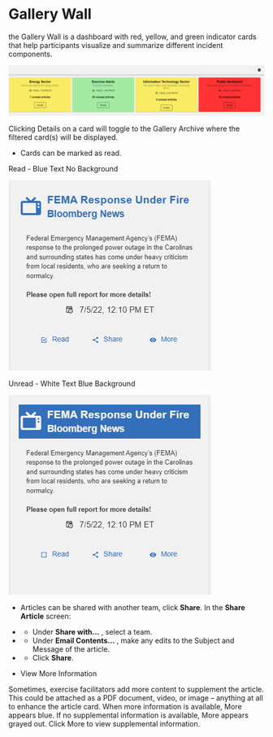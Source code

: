 # Gallery Wall

the Gallery Wall is a dashboard with red, yellow, and green indicator cards that help participants visualize and summarize different incident components. 

![Gallery Wall](../../assets/img/gallery-wall.png)

Clicking Details on a card will toggle to the Gallery Archive where the filtered card(s) will be displayed.  

- Cards can be marked as read.

Read - Blue Text No Background

![Read Card](../../assets/img/gallery-archive-card-read.png)

Unread - White Text Blue Background

![Unread Card](../../assets/img/gallery-archive-card-unread.png)

- Articles can be shared with another team, click **Share**. In the **Share Article** screen:

- - Under **Share with...** , select a team. 
- - Under **Email Contents...** , make any edits to the Subject and Message of the article.
- - Click **Share**.

- View More Information

Sometimes, exercise facilitators add more content to supplement the article. This could be attached as a PDF document, video, or image – anything at all to enhance the article card. When more information is available, More appears blue. If no supplemental information is available, More appears grayed out. Click More to view supplemental information.
